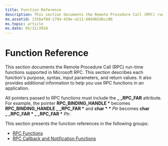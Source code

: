 ```yaml
---
title: Function Reference
description: This section documents the Remote Procedure Call (RPC) run-time functions supported in Microsoft RPC.
ms.assetid: 135bef8d-1794-420e-a111-604d02dbcc06
ms.topic: article
ms.date: 05/31/2018
---
```


# Function Reference

This section documents the Remote Procedure Call (RPC) run-time functions supported in Microsoft RPC. This section describes each function's purpose, syntax, input parameters, and return values. It also provides additional information to help you use RPC functions in an application.

All pointers passed to RPC functions must include the **\_ \_RPC\_FAR** attribute. For example, the pointer **RPC\_BINDING\_HANDLE \*** becomes **RPC\_BINDING\_HANDLE \_ \_RPC\_FAR \*** and **char \* \*** *Ptr* becomes **char \_ \_RPC\_FAR \* \_ \_RPC\_FAR \*** *Ptr*.

This section presents the function references in the following groups:

-   [RPC Functions](rpc-functions.md)
-   [RPC Callback and Notification Functions](rpc-callback-and-notification-functions.md)

 

 




